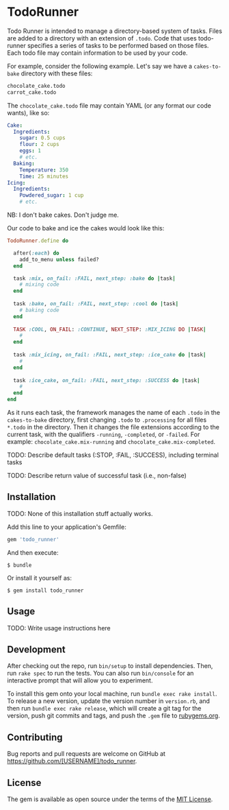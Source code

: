 # TodoRunner

Todo Runner is intended to manage a directory-based system of tasks. Files are
added to a directory with an extension of `.todo`. Code that uses todo-runner
specifies a series of tasks to be performed based on those files. Each todo
file may contain information to be used by your code. 

For example, consider the following example. Let's say we have a `cakes-to-bake`
directory with these files:

```bash
chocolate_cake.todo
carrot_cake.todo
```

The `chocolate_cake.todo` file may contain YAML (or any format our code wants),
like so:

```yaml
Cake:
  Ingredients:
    sugar: 0.5 cups
    flour: 2 cups
    eggs: 1
    # etc.
  Baking:
    Temperature: 350
    Time: 25 minutes
Icing:
  Ingredients:
    Powdered_sugar: 1 cup
    # etc.
```

NB: I don't bake cakes. Don't judge me.

Our code to bake and ice the cakes would look like this:

```ruby
TodoRunner.define do 

  after(:each) do
    add_to_menu unless failed?
  end

  task :mix, on_fail: :FAIL, next_step: :bake do |task|
    # mixing code
  end
  
  task :bake, on_fail: :FAIL, next_step: :cool do |task|
    # baking code
  end
  
  TASK :COOL, ON_FAIL: :CONTINUE, NEXT_STEP: :MIX_ICING DO |TASK|
    # 
  end
  
  task :mix_icing, on_fail: :FAIL, next_step: :ice_cake do |task|
    # 
  end
  
  task :ice_cake, on_fail: :FAIL, next_step: :SUCCESS do |task|
    #
  end
end
```

As it runs each task, the framework manages the name of each `.todo` in the 
`cakes-to-bake` directory, first changing `.todo` to `.processing` for all 
files `*.todo` in the directory. Then it changes the file extensions according
to the current task, with the qualifiers `-running`, `-completed`, or `-failed`.
For example: `chocolate_cake.mix-running` and `chocolate_cake.mix-completed`.

TODO: Describe  default tasks (:STOP, :FAIL, :SUCCESS), including terminal tasks  

TODO: Describe return value of successful task (i.e., non-false)

## Installation

TODO: None of this installation stuff actually works.

Add this line to your application's Gemfile:

```ruby
gem 'todo_runner'
```

And then execute:

    $ bundle

Or install it yourself as:

    $ gem install todo_runner

## Usage

TODO: Write usage instructions here

## Development

After checking out the repo, run `bin/setup` to install dependencies. Then, run `rake spec` to run the tests. You can also run `bin/console` for an interactive prompt that will allow you to experiment.

To install this gem onto your local machine, run `bundle exec rake install`. To release a new version, update the version number in `version.rb`, and then run `bundle exec rake release`, which will create a git tag for the version, push git commits and tags, and push the `.gem` file to [rubygems.org](https://rubygems.org).

## Contributing

Bug reports and pull requests are welcome on GitHub at https://github.com/[USERNAME]/todo_runner.

## License

The gem is available as open source under the terms of the [MIT License](http://opensource.org/licenses/MIT).
